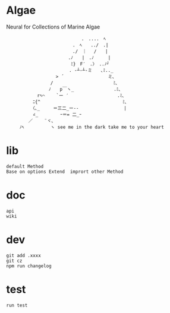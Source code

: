 # Algae
Neural for Collections of Marine Algae

         　　　　　　　　　　　　　　.　....　ﾍ
         　　　　　　　　　　　　.　ﾍ　　../　.|
         　　　　　　　　　　　　./　｜　 /　　|
         　　　　　　　　　　　.ﾉ　　|　.ﾉ 　 　|
         　　　　　　　　　　　 ﾐ}　F′　.〉　..ﾉ┘
         　　　　　 　 　　　　. -┴-┴‐ミ　　､ﾐ.._
         　　　　　 　 　> ´　　　　　　　　　　ミ､
         　　　　　　　/　　　　　　　　　　　　　 ﾐ､
         　　　　　　 ﾉ　　p￣ヽ_　　　　　　　　　.ﾐ､
         　　　　rﾍ⌒　　 `ー ′　　　　　　　　　　　.ﾐ､
         　　　ﾆ{^　　　　　　　　　　　　　　　　　　 ﾐ､
         　　　〈､_　　　＝三二_ー--　　　　　　　　 　 |
         　　　∠_　　　　　ｰ＝= 二_ｰ
         　　／　　 ¨ヾ､
         ﾉﾍ　　　　　　ヽ see me in the dark take me to your heart
lib
===
    default Method
    Base on options Extend  imprort other Method
doc
====
    api
    wiki
dev
====
    git add .xxxx
    git cz
    npm run changelog   
test
====
    run test